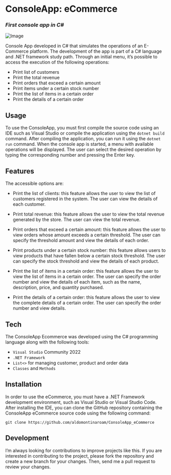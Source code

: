 <h1 class="code-line" data-line-start=0 data-line-end=1 ><a id="ConsoleApp_eCommerce_0"></a>ConsoleApp: eCommerce</h1>
<h3 class="code-line" data-line-start=1 data-line-end=2 ><a id="_First_console_app_in_C__1"></a><em>First console app in C#</em></h3>
<p class="has-line-data" data-line-start="3" data-line-end="4"><img src="[https://cdn.pixabay.com/photo/2015/06/24/15/45/hands-820272_960_720.jpg](https://www.bing.com/images/blob?bcid=qPli0zt8k5cFgVblLnx1SQbK.wSf.....xM)" alt="Image"></p>
<p class="has-line-data" data-line-start="6" data-line-end="7">Console App developed in C# that simulates the operations of an E-Commerce platform. The development of the app is part of a C# language and .NET framework study path. Through an initial menu, it’s possible to access the execution of the following operations:</p>
<ul>
<li class="has-line-data" data-line-start="7" data-line-end="8">Print list of customers</li>
<li class="has-line-data" data-line-start="8" data-line-end="9">Print the total revenue</li>
<li class="has-line-data" data-line-start="9" data-line-end="10">Print orders that exceed a certain amount</li>
<li class="has-line-data" data-line-start="10" data-line-end="11">Print items under a certain stock number</li>
<li class="has-line-data" data-line-start="11" data-line-end="12">Print the list of items in a certain order</li>
<li class="has-line-data" data-line-start="12" data-line-end="14">Print the details of a certain order</li>
</ul>
<h2 class="code-line" data-line-start=14 data-line-end=15 ><a id="Usage_14"></a>Usage</h2>
<p class="has-line-data" data-line-start="15" data-line-end="16">To use the ConsoleApp, you must first compile the source code using an IDE such as Visual Studio or compile the application using the <code>dotnet build</code> command. After compiling the application, you can run it using the <code>dotnet run</code> command. When the console app is started, a menu with available operations will be displayed. The user can select the desired operation by typing the corresponding number and pressing the Enter key.</p>
<h2 class="code-line" data-line-start=17 data-line-end=18 ><a id="Features_17"></a>Features</h2>
<p class="has-line-data" data-line-start="18" data-line-end="19">The accessible options are:</p>
<ul>
<li class="has-line-data" data-line-start="19" data-line-end="21">
<p class="has-line-data" data-line-start="19" data-line-end="20">Print the list of clients: this feature allows the user to view the list of customers registered in the system. The user can view the details of each customer.</p>
</li>
<li class="has-line-data" data-line-start="21" data-line-end="23">
<p class="has-line-data" data-line-start="21" data-line-end="22">Print total revenue: this feature allows the user to view the total revenue generated by the store. The user can view the total revenue.</p>
</li>
<li class="has-line-data" data-line-start="23" data-line-end="25">
<p class="has-line-data" data-line-start="23" data-line-end="24">Print orders that exceed a certain amount: this feature allows the user to view orders whose amount exceeds a certain threshold. The user can specify the threshold amount and view the details of each order.</p>
</li>
<li class="has-line-data" data-line-start="25" data-line-end="27">
<p class="has-line-data" data-line-start="25" data-line-end="26">Print products under a certain stock number: this feature allows users to view products that have fallen below a certain stock threshold. The user can specify the stock threshold and view the details of each product.</p>
</li>
<li class="has-line-data" data-line-start="27" data-line-end="29">
<p class="has-line-data" data-line-start="27" data-line-end="28">Print the list of items in a certain order: this feature allows the user to view the list of items in a certain order. The user can specify the order number and view the details of each item, such as the name, description, price, and quantity purchased.</p>
</li>
<li class="has-line-data" data-line-start="29" data-line-end="31">
<p class="has-line-data" data-line-start="29" data-line-end="30">Print the details of a certain order: this feature allows the user to view the complete details of a certain order. The user can specify the order number and view details.</p>
</li>
</ul>
<h2 class="code-line" data-line-start=31 data-line-end=32 ><a id="Tech_31"></a>Tech</h2>
<p class="has-line-data" data-line-start="33" data-line-end="34">The ConsoleApp Ecommerce was developed using the C# programming language along with the following tools:</p>
<ul>
<li class="has-line-data" data-line-start="34" data-line-end="35"><code>Visual Studio</code> Community 2022</li>
<li class="has-line-data" data-line-start="35" data-line-end="36"><code>.NET Framework</code></li>
<li class="has-line-data" data-line-start="36" data-line-end="37"><code>List&lt;&gt;</code> for managing customer, product and order data</li>
<li class="has-line-data" data-line-start="37" data-line-end="39"><code>Classes</code> and <code>Methods</code></li>
</ul>
<h2 class="code-line" data-line-start=39 data-line-end=40 ><a id="Installation_39"></a>Installation</h2>
<p class="has-line-data" data-line-start="40" data-line-end="41">In order to use the eCommerce, you must have a .NET Framework development environment, such as Visual Studio or Visual Studio Code. After installing the IDE, you can clone the GitHub repository containing the ConsoleApp eCommerce source code using the following command:</p>
<pre><code class="has-line-data" data-line-start="42" data-line-end="44">git clone https://github.com/aldomontinaroam/ConsoleApp_eCommerce
</code></pre>
<h2 class="code-line" data-line-start=45 data-line-end=46 ><a id="Development_45"></a>Development</h2>
<p class="has-line-data" data-line-start="47" data-line-end="48">I’m always looking for contributions to improve projects like this. If you are interested in contributing to the project, please fork the repository and create a new branch for your changes. Then, send me a pull request to review your changes.</p>
